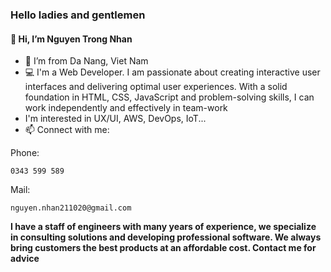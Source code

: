 ### Hello ladies and gentlemen
#### 👋 Hi, I’m Nguyen Trong Nhan
- 👀 I’m from Da Nang, Viet Nam
- 💻 I'm a Web Developer. I am passionate about creating interactive user interfaces and delivering optimal user experiences. With a solid foundation in HTML, CSS, JavaScript and problem-solving skills, I can work independently and effectively in team-work
- I'm interested in UX/UI, AWS, DevOps, IoT...
- 📫 Connect with me:

Phone:
```
0343 599 589
```

Mail:
```
nguyen.nhan211020@gmail.com
```

**I have a staff of engineers with many years of experience, we specialize in consulting solutions and developing professional software. We always bring customers the best products at an affordable cost. Contact me for advice**



